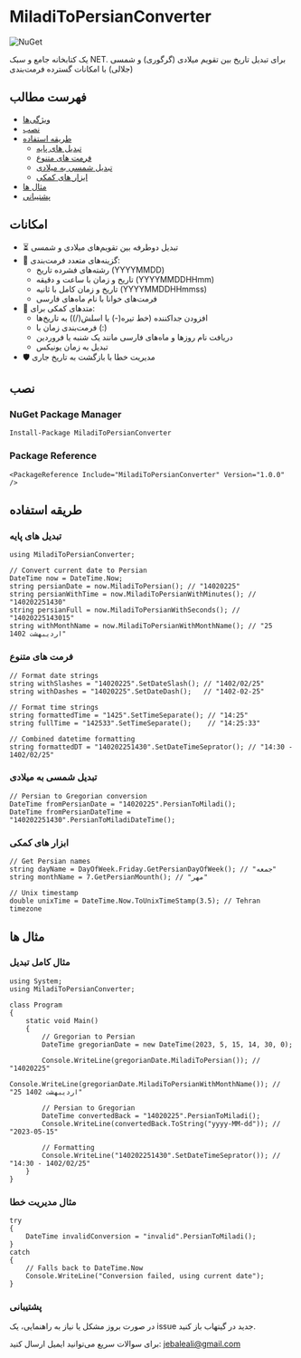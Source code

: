 ﻿# MiladiToPersianConverter

![NuGet](https://img.shields.io/nuget/v/MiladiToPersianConverter.svg)

یک کتابخانه جامع و سبک NET. برای تبدیل تاریخ بین تقویم میلادی (گرگوری) و شمسی (جلالی) با امکانات گسترده فرمت‌بندی

## فهرست مطالب
- [ویژگی‌ها](#features)
- [نصب](#installation)
- [طریقه استفاده](#usage)
  - [تبدیل های پایه](#basic-conversion)
  - [فرمت های متنوع](#formatting-helpers)
  - [تبدیل شمسی به میلادی](#reverse-conversion)
  - [ابزار های کمکی](#utility-methods)
- [مثال ها](#code-examples)
- [پشتیبانی](#support)

## امکانات

- ⏳ تبدیل دوطرفه بین تقویم‌های میلادی و شمسی
- 🎨 گزینه‌های متعدد فرمت‌بندی:
  - رشته‌های فشرده تاریخ (YYYYMMDD)
  - تاریخ و زمان با ساعت و دقیقه (YYYYMMDDHHmm)
  - تاریخ و زمان کامل با ثانیه (YYYYMMDDHHmmss)
  - فرمت‌های خوانا با نام ماه‌های فارسی
- 🔧 متدهای کمکی برای:
  - افزودن جداکننده (خط تیره(-) یا اسلش(/)) به تاریخ‌ها
  - فرمت‌بندی زمان با (:)
  - دریافت نام روزها و ماه‌های فارسی مانند یک شنبه یا فروردین
  - تبدیل به زمان یونیکس
- 🛡️ مدیریت خطا با بازگشت به تاریخ جاری

## نصب

### NuGet Package Manager
```
Install-Package MiladiToPersianConverter
```

### Package Reference
```
<PackageReference Include="MiladiToPersianConverter" Version="1.0.0" />
```

## طریقه استفاده
### تبدیل های پایه
```
using MiladiToPersianConverter;

// Convert current date to Persian
DateTime now = DateTime.Now;
string persianDate = now.MiladiToPersian(); // "14020225"
string persianWithTime = now.MiladiToPersianWithMinutes(); // "140202251430"
string persianFull = now.MiladiToPersianWithSeconds(); // "14020225143015"
string withMonthName = now.MiladiToPersianWithMonthName(); // "25 اردیبهشت 1402"
```
### فرمت های متنوع
```
// Format date strings
string withSlashes = "14020225".SetDateSlash(); // "1402/02/25"
string withDashes = "14020225".SetDateDash();   // "1402-02-25"

// Format time strings
string formattedTime = "1425".SetTimeSeparate(); // "14:25"
string fullTime = "142533".SetTimeSeparate();    // "14:25:33"

// Combined datetime formatting
string formattedDT = "140202251430".SetDateTimeSeprator(); // "14:30 - 1402/02/25"
```
### تبدیل شمسی به میلادی
```
// Persian to Gregorian conversion
DateTime fromPersianDate = "14020225".PersianToMiladi();
DateTime fromPersianDateTime = "140202251430".PersianToMiladiDateTime();
```
### ابزار های کمکی
```
// Get Persian names
string dayName = DayOfWeek.Friday.GetPersianDayOfWeek(); // "جمعه"
string monthName = 7.GetPersianMounth(); // "مهر"

// Unix timestamp
double unixTime = DateTime.Now.ToUnixTimeStamp(3.5); // Tehran timezone
```
## مثال ها
### مثال کامل تبدیل
```
using System;
using MiladiToPersianConverter;

class Program
{
    static void Main()
    {
        // Gregorian to Persian
        DateTime gregorianDate = new DateTime(2023, 5, 15, 14, 30, 0);
        
        Console.WriteLine(gregorianDate.MiladiToPersian()); // "14020225"
        Console.WriteLine(gregorianDate.MiladiToPersianWithMonthName()); // "25 اردیبهشت 1402"
        
        // Persian to Gregorian
        DateTime convertedBack = "14020225".PersianToMiladi();
        Console.WriteLine(convertedBack.ToString("yyyy-MM-dd")); // "2023-05-15"
        
        // Formatting
        Console.WriteLine("140202251430".SetDateTimeSeprator()); // "14:30 - 1402/02/25"
    }
}
```
### مثال مدیریت خطا
```
try
{
    DateTime invalidConversion = "invalid".PersianToMiladi();
}
catch
{
    // Falls back to DateTime.Now
    Console.WriteLine("Conversion failed, using current date");
}
```
### پشتیبانی

در صورت بروز مشکل یا نیاز به راهنمایی، یک issue جدید در گیتهاب باز کنید.

برای سوالات سریع می‌توانید ایمیل ارسال کنید: jebaleali@gmail.com
